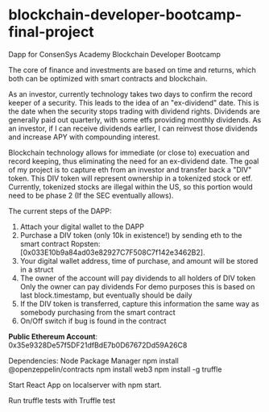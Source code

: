 # blockchain-developer-bootcamp-final-project
Dapp for ConsenSys Academy Blockchain Developer Bootcamp

The core of finance and investments are based on time and returns, which both can be optimized with smart contracts and blockchain.

As an investor, currently technology takes two days to confirm the record keeper of a security. This leads to the idea of an "ex-dividend" date. This is the date when the security stops trading with dividend rights. Dividends are generally paid out quarterly, with some etfs providing monthly dividends. As an investor, if I can receive dividends earlier, I can reinvest those dividends and increase APY with compounding interest.

Blockchain technology allows for immediate (or close to) execuation and record keeping, thus eliminating the need for an ex-dividend date. The goal of my project is to capture eth from an investor and transfer back a "DIV" token. This DIV token will represent ownership in a tokenized stock or etf. Currently, tokenized stocks are illegal within the US, so this portion would need to be phase 2 (If the SEC eventually allows).

The current steps of the DAPP:

1. Attach your digital wallet to the DAPP
2. Purchase a DIV token (only 10k in existence!) by sending eth to the smart contract Ropsten: [0x033E10b9a84ad03e82927C7F508C7f142e3462B2].
3. Your digital wallet address, time of purchase, and amount will be stored in a struct
4. The owner of the account will pay dividends to all holders of DIV token 
  Only the owner can pay dividends
  For demo purposes this is based on last block.timestamp, but eventually should be daily
5. If the DIV token is transferred, capture this information the same way as somebody purchasing from the smart contract
6. On/Off switch if bug is found in the contract

**Public Ethereum Account**: 0x35e9328De57f5DF21dfBdE7b0D67672Dd59A26C8

Dependencies: Node Package Manager 
npm install @openzeppelin/contracts
npm install web3
npm install -g truffle

Start React App on localserver with npm start.

Run truffle tests with Truffle test




